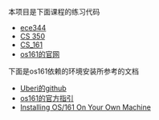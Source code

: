 本项目是下面课程的练习代码
  - [ece344](http://www.eecg.toronto.edu/~yuan/teaching/ece344/asst0.html)
  - [CS 350](https://www.student.cs.uwaterloo.ca/~cs350/S18/)
  - [CS_161](http://www.eecs.harvard.edu/~cs161/index.html)
  - [os161的官网](http://os161.eecs.harvard.edu/)

下面是os161依赖的环境安装所参考的文档
  - [Uberi的github](https://github.com/Uberi/uw-cs350-development-environment/blob/master/Dockerfile)
  - [os161的官方指引](http://os161.eecs.harvard.edu/resources/setup.html)
  - [Installing OS/161 On Your Own Machine](https://www.student.cs.uwaterloo.ca/~cs350/common/Install161NonCS.html)
